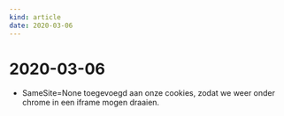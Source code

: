 ```yaml
---
kind: article
date: 2020-03-06
---
```


# 2020-03-06

* SameSite=None toegevoegd aan onze cookies, zodat we weer onder chrome in een iframe mogen draaien.
